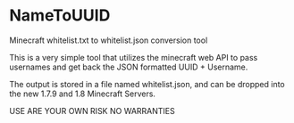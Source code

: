 NameToUUID
==========

Minecraft whitelist.txt to whitelist.json conversion tool

This is a very simple tool that utilizes the minecraft web API to pass usernames and get back the JSON formatted UUID + Username.

The output is stored in a file named whitelist.json, and can be dropped into the new 1.7.9 and 1.8 Minecraft Servers.

USE ARE YOUR OWN RISK
NO WARRANTIES

